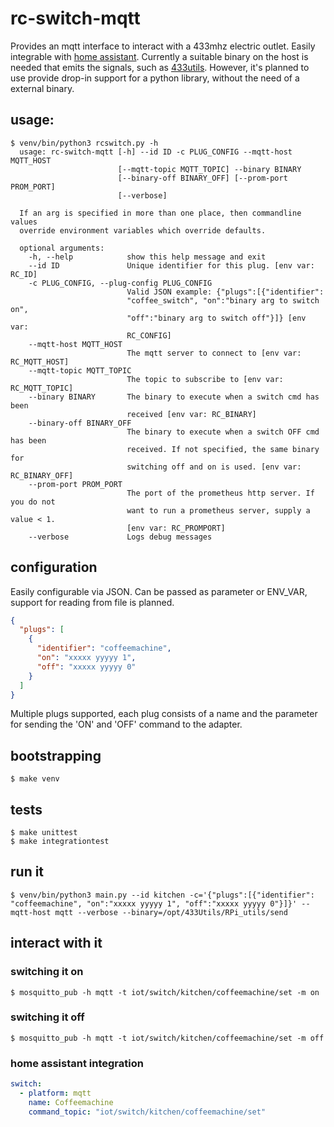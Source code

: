 # rc-switch-mqtt

Provides an mqtt interface to interact with a 433mhz electric outlet. Easily integrable with [home assistant](https://www.home-assistant.io). Currently a suitable binary on the host is needed that emits the signals, such as [433utils](https://github.com/ninjablocks/433Utils). However, it's planned to use provide drop-in support for a python library, without the need of a external binary. 

## usage:
```
$ venv/bin/python3 rcswitch.py -h                                                                                                                                      
  usage: rc-switch-mqtt [-h] --id ID -c PLUG_CONFIG --mqtt-host MQTT_HOST
                        [--mqtt-topic MQTT_TOPIC] --binary BINARY
                        [--binary-off BINARY_OFF] [--prom-port PROM_PORT]
                        [--verbose]
  
  If an arg is specified in more than one place, then commandline values
  override environment variables which override defaults.
  
  optional arguments:
    -h, --help            show this help message and exit
    --id ID               Unique identifier for this plug. [env var: RC_ID]
    -c PLUG_CONFIG, --plug-config PLUG_CONFIG
                          Valid JSON example: {"plugs":[{"identifier":
                          "coffee_switch", "on":"binary arg to switch on",
                          "off":"binary arg to switch off"}]} [env var:
                          RC_CONFIG]
    --mqtt-host MQTT_HOST
                          The mqtt server to connect to [env var: RC_MQTT_HOST]
    --mqtt-topic MQTT_TOPIC
                          The topic to subscribe to [env var: RC_MQTT_TOPIC]
    --binary BINARY       The binary to execute when a switch cmd has been
                          received [env var: RC_BINARY]
    --binary-off BINARY_OFF
                          The binary to execute when a switch OFF cmd has been
                          received. If not specified, the same binary for
                          switching off and on is used. [env var: RC_BINARY_OFF]
    --prom-port PROM_PORT
                          The port of the prometheus http server. If you do not
                          want to run a prometheus server, supply a value < 1.
                          [env var: RC_PROMPORT]
    --verbose             Logs debug messages
```

## configuration
Easily configurable via JSON. Can be passed as parameter or ENV_VAR, support for reading from file is planned. 
```json
{
  "plugs": [
    {
      "identifier": "coffeemachine",
      "on": "xxxxx yyyyy 1",
      "off": "xxxxx yyyyy 0"
    }
  ]
}
```

Multiple plugs supported, each plug consists of a name and the parameter for sending the 'ON' and 'OFF' command to the adapter. 

## bootstrapping
```
$ make venv
```

## tests
```
$ make unittest
$ make integrationtest
```

## run it
```
$ venv/bin/python3 main.py --id kitchen -c='{"plugs":[{"identifier": "coffeemachine", "on":"xxxxx yyyyy 1", "off":"xxxxx yyyyy 0"}]}' --mqtt-host mqtt --verbose --binary=/opt/433Utils/RPi_utils/send
```

## interact with it

### switching it on
```
$ mosquitto_pub -h mqtt -t iot/switch/kitchen/coffeemachine/set -m on
```

### switching it off
```
$ mosquitto_pub -h mqtt -t iot/switch/kitchen/coffeemachine/set -m off
```

### home assistant integration
```yaml
switch:
  - platform: mqtt
    name: Coffeemachine
    command_topic: "iot/switch/kitchen/coffeemachine/set"
```
